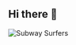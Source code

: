 ## Hi there 👋

![Subway Surfers]([https://giphy.com/embed/dkUtjuBEdICST5zG7p](https://giphy.com/gifs/SYBOGAMES-gaming-mobile-games-subway-surfers-dkUtjuBEdICST5zG7p))

<!--
**stevetng/stevetng** is a ✨ _special_ ✨ repository because its `README.md` (this file) appears on your GitHub profile.

Here are some ideas to get you started:

- 🔭 I’m currently working on ...
- 🌱 I’m currently learning ...
- 👯 I’m looking to collaborate on ...
- 🤔 I’m looking for help with ...
- 💬 Ask me about ...
- 📫 How to reach me: ...
- 😄 Pronouns: ...
- ⚡ Fun fact: ...
-->
